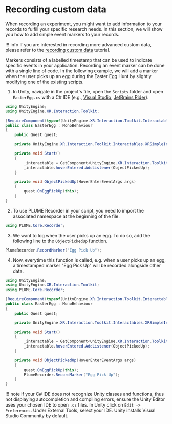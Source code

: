 # Recording custom data

When recording an experiment, you might want to add information to your records to fulfill your specific research needs. In this section, we will show you how to add simple event markers to your records.

!!! info
    If you are interested in recording more advanced custom data, please refer to the [recording custom data](./custom_data.md) tutorial.

Markers consists of a labelled timestamp that can be used to indicate specific events in your application. Recording an event marker can be done with a single line of code. In the following example, we will add a marker when the user picks up an egg during the Easter Egg Hunt by slightly modifying one of the existing scripts.

1. In Unity, navigate in the project's file, open the `Scripts` folder and open `EasterEgg.cs` with a C# IDE (e.g., [Visual Studio](https://visualstudio.microsoft.com/fr/vs/community/), [JetBrains Rider](https://www.jetbrains.com/fr-fr/rider/)).
```C# title="EasterEgg.cs"
using UnityEngine;
using UnityEngine.XR.Interaction.Toolkit;

[RequireComponent(typeof(UnityEngine.XR.Interaction.Toolkit.Interactables.XRSimpleInteractable))]
public class EasterEgg : MonoBehaviour
{
    public Quest quest;

    private UnityEngine.XR.Interaction.Toolkit.Interactables.XRSimpleInteractable _interactable;

    private void Start()
    {
        _interactable = GetComponent<UnityEngine.XR.Interaction.Toolkit.Interactables.XRSimpleInteractable>();
        _interactable.hoverEntered.AddListener(ObjectPickedUp);
    }

    private void ObjectPickedUp(HoverEnterEventArgs args)
    {
        quest.OnEggPickUp(this);
    }
}
```
2. To use PLUME Recorder in your script, you need to import the associated namespace at the beginning of the file.
```C#
using PLUME.Core.Recorder;
```
3. We want to log when the user picks up an egg. To do so, add the following line to the ```ObjectPickedUp``` function.
```C#
PlumeRecorder.RecordMarker("Egg Pick Up");
```
4. Now, everytime this function is called, e.g. when a user picks up an egg, a timestamped marker "Egg Pick Up" will be recorded alongside other data.
```C# title="EasterEgg.cs"
using UnityEngine;
using UnityEngine.XR.Interaction.Toolkit;
using PLUME.Core.Recorder;

[RequireComponent(typeof(UnityEngine.XR.Interaction.Toolkit.Interactables.XRSimpleInteractable))]
public class EasterEgg : MonoBehaviour
{
    public Quest quest;

    private UnityEngine.XR.Interaction.Toolkit.Interactables.XRSimpleInteractable _interactable;

    private void Start()
    {
        _interactable = GetComponent<UnityEngine.XR.Interaction.Toolkit.Interactables.XRSimpleInteractable>();
        _interactable.hoverEntered.AddListener(ObjectPickedUp);
    }

    private void ObjectPickedUp(HoverEnterEventArgs args)
    {
        quest.OnEggPickUp(this);
        PlumeRecorder.RecordMarker("Egg Pick Up");
    }
}
```

!!! note
    If your C# IDE does not recognize Unity classes and functions, thus not displaying autocompletion and compiling errors, ensure the Unity Editor uses your chosen IDE to open `.cs` files. In Unity click on `Edit -> Preferences`. Under External Tools, select your IDE. Unity installs Visual Studio Community by default.